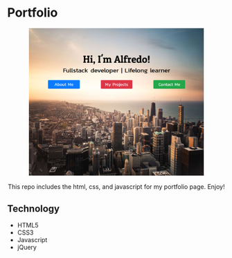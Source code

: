 # Portfolio
<p align="center">
  <img width= "80%" alt="portfolio_screenshot" src="/images/portfolio.png">
</p>
<p align="center"> This repo includes the html, css, and javascript for my portfolio page. Enjoy! </p>

<h2>Technology</h2>
    <ul>
      <li>HTML5</li>
      <li>CSS3</li>
      <li>Javascript</li>
      <li>jQuery</li>
    </ul>

